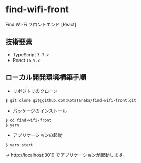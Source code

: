 # find-wifi-front

Find Wi-Fi フロントエンド [React]

## 技術要素

- TypeScript `3.7.x`
- React `16.9.x`

## ローカル開発環境構築手順

- リポジトリのクローン

```
$ git clone git@github.com:KotaTanaka/find-wifi-front.git
```

- パッケージのインストール

```
$ cd find-wifi-front
$ yarn
```

- アプリケーションの起動

```
$ yarn start
```

→ http://localhost:3010 でアプリケーションが起動します。
